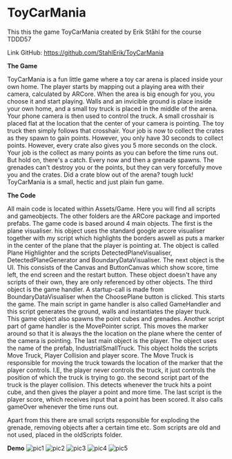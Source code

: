 <h1>ToyCarMania</h1>

This this the game ToyCarMania created by Erik Ståhl for the course TDDD57

Link GitHub: https://github.com/StahlErik/ToyCarMania 

**The Game**

ToyCarMania is a fun little game where a toy car arena is placed inside your own home.
The player starts by mapping out a playing area with their camera, calculated by ARCore. When the area is big enough for you, you choose it and start playing.
Walls and an invicible ground is place inside your own home, and a small toy truck is placed in the middle of the arena.
Your phone camera is then used to control the truck. A small crosshair is placed flat at the location that the center of your camera is pointing. 
The toy truck then simply follows that crosshair. Your job is now to collect the crates as they spawn to gain points. However, you only have 30 seconds to collect points.
However, every crate also gives you 5 more seconds on the clock. Your job is the collect as many points as you can before the time runs out.
But hold on, there's a catch.
Every now and then a grenade spawns. The grenades can't destroy you or the points, but they can very forcefully move you and the crates. Did a crate blow out of the arena?
tough luck!
ToyCarMania is a small, hectic and just plain fun game.

**The Code**

All main code is located within Assets/Game. Here you will find all scripts and gameobjects. The other folders are the ARCore package and imported prefabs.
The game code is based around 4 main objects. 
The first is the plane visualiser. his object uses the standard google arcore visualiser together with my script which highlights the borders aswell
as puts a marker in the center of the plane that the player is pointing at. The object is called Plane Highlighter and the scripts DetectedPlaneVisualiser, DetectedPlaneGenerator and BoundaryDataVisualiser.
The next object is the UI. This consists of the Canvas and ButtonCanvas which show score, time left, the end screen and the restart button. These object doesn't have any scripts of their own, they are only referenced by other objects.
The third object is the game handler. A startup-call is made from BoundaryDataVisualiser when the ChoosePlane button is clicked. This starts the game.
The main script in game handler is also called GameHandler and this script generates the ground, walls and instantiates the player truck. This game object also spawns the
point cubes and grenades. Another script part of game handler is the MovePointer script. This moves the marker around so that it is always the the location on the plane where the center of the camera is pointing.
The last main object is the player. The object uses the name of the prefab, IndustrialSmallTruck. This object holds the scripts Move Truck, Player Collision and player score.
The Move Truck is responsible for moving the truck towards the location of the marker that the player controls. I.E, the player never controls the truck, it just controls the position of which the truck is trying to go.
the second script part of the truck is the player collision. This detects whenever the truck hits a point cube, and then gives the player a point and more time. The last script is the player score, which receives input that a point has been scored.
It also calls gameOver whenever the time runs out.

Apart from this there are small scripts responsible for exploding the grenade, removing objects after a certain time etc. Som scripts are old and not used, placed in the oldScripts folder.

**Demo**
  ![pic1](https://github.com/StahlErik/ToyCarMania/blob/master/pictures/Screenshot_20190314-104952.png)
  ![pic2](https://github.com/StahlErik/ToyCarMania/blob/master/pictures/Screenshot_20190314-105005.png)
  ![pic3](https://github.com/StahlErik/ToyCarMania/blob/master/pictures/Screenshot_20190314-105032.png)
  ![pic4](https://github.com/StahlErik/ToyCarMania/blob/master/pictures/Screenshot_20190314-105041.png)
  ![pic5](https://github.com/StahlErik/ToyCarMania/blob/master/pictures/Screenshot_20190314-105113.png)
      
